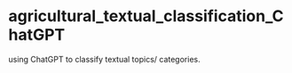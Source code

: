 # agricultural_textual_classification_ChatGPT
using ChatGPT to classify textual topics/ categories.
